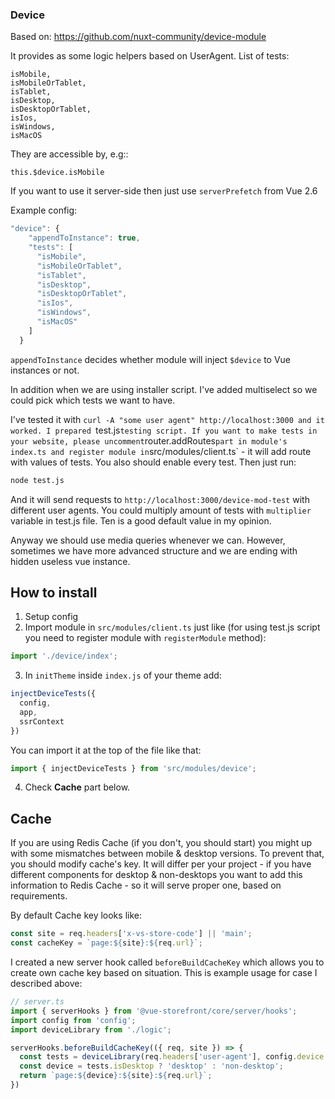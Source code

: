 ### Device

Based on: https://github.com/nuxt-community/device-module

It provides as some logic helpers based on UserAgent. List of tests:
```
isMobile,
isMobileOrTablet,
isTablet,
isDesktop,
isDesktopOrTablet,
isIos,
isWindows,
isMacOS
```

They are accessible by, e.g::
```
this.$device.isMobile
```
If you want to use it server-side then just use `serverPrefetch` from Vue 2.6

Example config:
```js
"device": {
    "appendToInstance": true,
    "tests": [
      "isMobile",
      "isMobileOrTablet",
      "isTablet",
      "isDesktop",
      "isDesktopOrTablet",
      "isIos",
      "isWindows",
      "isMacOS"
    ]
  }
  ```

`appendToInstance` decides whether module will inject `$device` to Vue instances or not.

In addition when we are using installer script. I've added multiselect so we could pick which tests we want to have.

I've tested it with `curl -A "some user agent" http://localhost:3000 and it worked.
I prepared `test.js` testing script. If you want to make tests in your website, please uncomment `router.addRoutes` part in module's index.ts and register module in `src/modules/client.ts` - it will add route with values of tests. You also should enable every test. Then just run:
```sh
node test.js
```
And it will send requests to `http://localhost:3000/device-mod-test` with different user agents. You could multiply amount of tests with `multiplier` variable in test.js file. Ten is a good default value in my opinion.

Anyway we should use media queries whenever we can. However, sometimes we have more advanced structure and we are ending with hidden useless vue instance.

## How to install
1. Setup config
2. Import module in `src/modules/client.ts` just like (for using test.js script you need to register module with `registerModule` method):
```js
import './device/index';
```
3. In `initTheme` inside `index.js` of your theme add:
```js
injectDeviceTests({
  config,
  app,
  ssrContext
})
```
You can import it at the top of the file like that:
```js
import { injectDeviceTests } from 'src/modules/device';
```
4. Check **Cache** part below.

## Cache
If you are using Redis Cache (if you don't, you should start) you might up with some mismatches between mobile & desktop versions. To prevent that, you should modify cache's key. It will differ per your project - if you have different components for desktop & non-desktops you want to add this information to Redis Cache - so it will serve proper one, based on requirements.

By default Cache key looks like:
```js
const site = req.headers['x-vs-store-code'] || 'main';
const cacheKey = `page:${site}:${req.url}`;
```

I created a new server hook called `beforeBuildCacheKey` which allows you to create own cache key based on situation. This is example usage for case I described above:
```ts
// server.ts
import { serverHooks } from '@vue-storefront/core/server/hooks';
import config from 'config';
import deviceLibrary from './logic';

serverHooks.beforeBuildCacheKey(({ req, site }) => {
  const tests = deviceLibrary(req.headers['user-agent'], config.device.tests);
  const device = tests.isDesktop ? 'desktop' : 'non-desktop';
  return `page:${device}:${site}:${req.url}`;
})

```